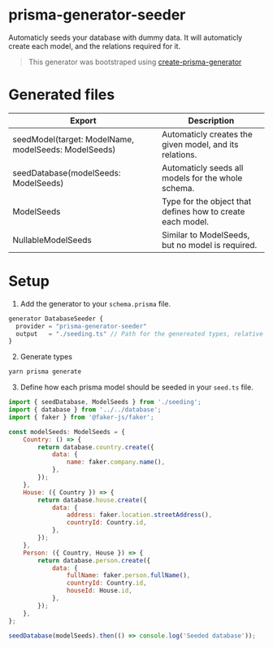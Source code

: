 # prisma-generator-seeder

Automaticly seeds your database with dummy data. It will automaticly create each model, and the relations required for
it.

> This generator was bootstraped using
> [create-prisma-generator](https://github.com/YassinEldeeb/create-prisma-generator)

# Generated files

| Export                                               | Description                                                |
| ---------------------------------------------------- | ---------------------------------------------------------- |
| seedModel(target: ModelName, modelSeeds: ModelSeeds) | Automaticly creates the given model, and its relations.    |
| seedDatabase(modelSeeds: ModelSeeds)                 | Automaticly seeds all models for the whole schema.         |
| ModelSeeds                                           | Type for the object that defines how to create each model. |
| NullableModelSeeds                                   | Similar to ModelSeeds, but no model is required.           |

# Setup

1. Add the generator to your `schema.prisma` file.

```javascript
generator DatabaseSeeder {
  provider = "prisma-generator-seeder"
  output   = "./seeding.ts" // Path for the genereated types, relative to your prisma.schema.
}
```

2. Generate types

```sh
yarn prisma generate
```

3. Define how each prisma model should be seeded in your `seed.ts` file.

```javascript
import { seedDatabase, ModelSeeds } from './seeding';
import { database } from '../../database';
import { faker } from '@faker-js/faker';

const modelSeeds: ModelSeeds = {
	Country: () => {
		return database.country.create({
			data: {
				name: faker.company.name(),
			},
		});
	},
	House: ({ Country }) => {
		return database.house.create({
			data: {
				address: faker.location.streetAddress(),
				countryId: Country.id,
			},
		});
	},
	Person: ({ Country, House }) => {
		return database.person.create({
			data: {
				fullName: faker.person.fullName(),
				countryId: Country.id,
				houseId: House.id,
			},
		});
	},
};

seedDatabase(modelSeeds).then(() => console.log('Seeded database'));
```
